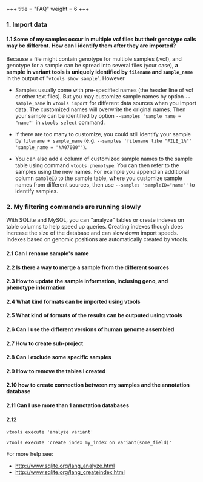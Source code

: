 +++
title = "FAQ"
weight = 6
+++


### 1. Import data

#### 1.1 Some of my samples occur in multiple vcf files but their genotype calls may be different. How can I identify them after they are imported?

Because a file might contain genotype for multiple samples (.vcf), and genotype for a sample can be spread into several files (your case), **a sample in variant tools is uniquely identified by `filename` and `sample_name`** in the output of "`vtools show sample`". However 



*   Samples usually come with pre-specified names (the header line of vcf or other text files). But you may customize sample names by option `--sample_name` in `vtools import` for different data sources when you import data. The customized names will overwrite the original names. Then your sample can be identified by option `--samples 'sample_name = "name"'` in `vtools select` command. 

*   If there are too many to customize, you could still identify your sample by `filename + sample_name` (e.g. `--samples 'filename like "FILE_1%"' 'sample_name = "NA07000"'`). 

*   You can also add a column of customized sample names to the sample table using command `vtools phenotype`. You can then refer to the samples using the new names. For example you append an additional column `sampleID` to the sample table, where you customize sample names from different sources, then use `--samples 'sampleID="name"'` to identify samples. 



### 2. My filtering commands are running slowly

With SQLite and MySQL, you can "analyze" tables or create indexes on table columns to help speed up queries. Creating indexes though does increase the size of the database and can slow down import speeds. Indexes based on genomic positions are automatically created by vtools. 



#### 2.1 Can I rename sample's name

#### 2.2 Is there a way to merge a sample from the different sources

#### 2.3 How to update the sample information, inclusing geno, and phenotype information

#### 2.4 What kind formats can be imported using vtools

#### 2.5 What kind of formats of the results can be outputed using vtools

#### 2.6 Can I use the different versions of human genome assembled

#### 2.7 How to create sub-project

#### 2.8 Can I exclude some specific samples

#### 2.9 How to remove the tables I created 

#### 2.10 how to create connection between my samples and the annotation database

#### 2.11 Can I use more than 1 annotation databases

#### 2.12

`vtools execute 'analyze variant'` 

`vtools execute 'create index my_index on variant(some_field)'` 

For more help see: 

*   <http://www.sqlite.org/lang_analyze.html> 
*   <http://www.sqlite.org/lang_createindex.html>